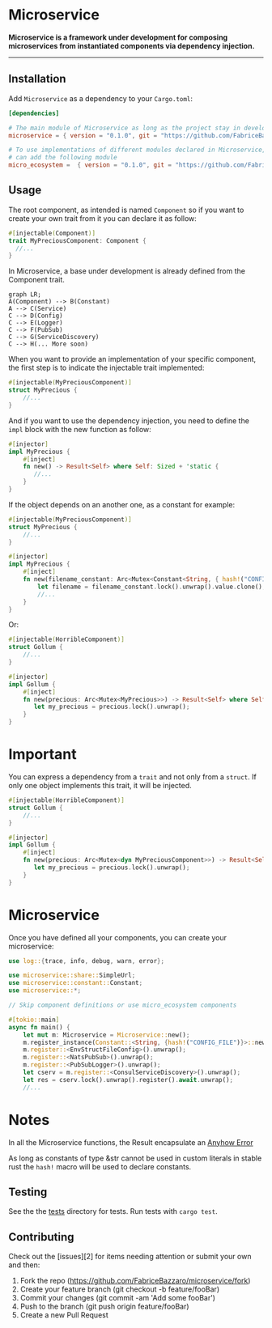 # Microservice

**Microservice is a framework under development for composing microservices from
instantiated components via dependency injection.**

---

## Installation

Add `Microservice` as a dependency to your `Cargo.toml`:
```toml
[dependencies]

# The main module of Microservice as long as the project stay in development
microservice = { version = "0.1.0", git = "https://github.com/FabriceBazzaro/microservice.git" }

# To use implementations of different modules declared in Microservice, you
# can add the following module
micro_ecosystem =  { version = "0.1.0", git = "https://github.com/FabriceBazzaro/micro_ecosystem.git" }
```

## Usage

The root component, as intended is named `Component` so if you want to create
your own trait from it you can declare it as follow:
```rust
#[injectable(Component)]
trait MyPreciousComponent: Component {
  //...
}
```

In Microservice, a base under development is already defined from the Component
trait.

```mermaid
graph LR;
A(Component) --> B(Constant)
A --> C(Service)
C --> D(Config)
C --> E(Logger)
C --> F(PubSub)
C --> G(ServiceDiscovery)
C --> H(... More soon)
```

When you want to provide an implementation of your specific component, the first
step is to indicate the injectable trait implemented:

```rust
#[injectable(MyPreciousComponent)]
struct MyPrecious {
    //...
}
```

And if you want to use the dependency injection, you need to define the `impl`
block with the new function as follow:

```rust
#[injector]
impl MyPrecious {
    #[inject]
    fn new() -> Result<Self> where Self: Sized + 'static {
       //...
    }
}
```

If the object depends on an another one, as a constant for example:
```rust
#[injectable(MyPreciousComponent)]
struct MyPrecious {
    //...
}

#[injector]
impl MyPrecious {
    #[inject]
    fn new(filename_constant: Arc<Mutex<Constant<String, { hash!("CONFIG_FILE") }>>>) -> Result<Self> where Self: Sized + 'static {
        let filename = filename_constant.lock().unwrap().value.clone();
        //...
    }
}
```

Or:
```rust
#[injectable(HorribleComponent)]
struct Gollum {
    //...
}

#[injector]
impl Gollum {
    #[inject]
    fn new(precious: Arc<Mutex<MyPrecious>>) -> Result<Self> where Self: Sized + 'static {
       let my_precious = precious.lock().unwrap();
    }
}
```

# Important

You can express a dependency from a `trait` and not only from a `struct`.
If only one object implements this trait, it will be injected.

```rust
#[injectable(HorribleComponent)]
struct Gollum {
    //...
}

#[injector]
impl Gollum {
    #[inject]
    fn new(precious: Arc<Mutex<dyn MyPreciousComponent>>) -> Result<Self> where Self: Sized + 'static {
       let my_precious = precious.lock().unwrap();
    }
}
```

# Microservice

Once you have defined all your components, you can create your microservice:

```rust
use log::{trace, info, debug, warn, error};

use microservice::share::SimpleUrl;
use microservice::constant::Constant;
use microservice::*;

// Skip component definitions or use micro_ecosystem components

#[tokio::main]
async fn main() {
    let mut m: Microservice = Microservice::new();
    m.register_instance(Constant::<String, {hash!("CONFIG_FILE")}>::new("./config.yaml".into()));
    m.register::<EnvStructFileConfig>().unwrap();
    m.register::<NatsPubSub>().unwrap();
    m.register::<PubSubLogger>().unwrap();
    let cserv = m.register::<ConsulServiceDiscovery>().unwrap();
    let res = cserv.lock().unwrap().register().await.unwrap();
    //...
```

# Notes

In all the Microservice functions, the Result encapsulate an [Anyhow Error](https://github.com/dtolnay/anyhow)

As long as constants of type &str cannot be used in custom literals in stable
rust the `hash!` macro will be used to declare constants.


## Testing

See the the [tests](tests) directory for tests. Run tests with `cargo test`.

## Contributing

Check out the [issues][2] for items needing attention or submit your own and
then:

1. Fork the repo (https://github.com/FabriceBazzaro/microservice/fork)
2. Create your feature branch (git checkout -b feature/fooBar)
3. Commit your changes (git commit -am 'Add some fooBar')
4. Push to the branch (git push origin feature/fooBar)
5. Create a new Pull Request
